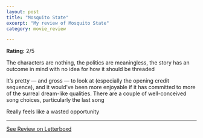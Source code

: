 ```yaml
---
layout: post
title: "Mosquito State"
excerpt: "My review of Mosquito State"
category: movie_review

---
```


**Rating:** 2/5

The characters are nothing, the politics are meaningless, the story has an outcome in mind with no idea for how it should be threaded

It’s pretty — and gross — to look at (especially the opening credit sequence), and it would’ve been more enjoyable if it has committed to more of the surreal dream-like qualities. There are a couple of well-conceived song choices, particularly the last song

Really feels like a wasted opportunity

<hr>

[See Review on Letterboxd](https://boxd.it/26qBVv)
